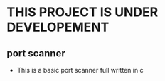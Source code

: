 # THIS PROJECT IS UNDER DEVELOPEMENT


## port scanner

- This is a basic port scanner full written in c

